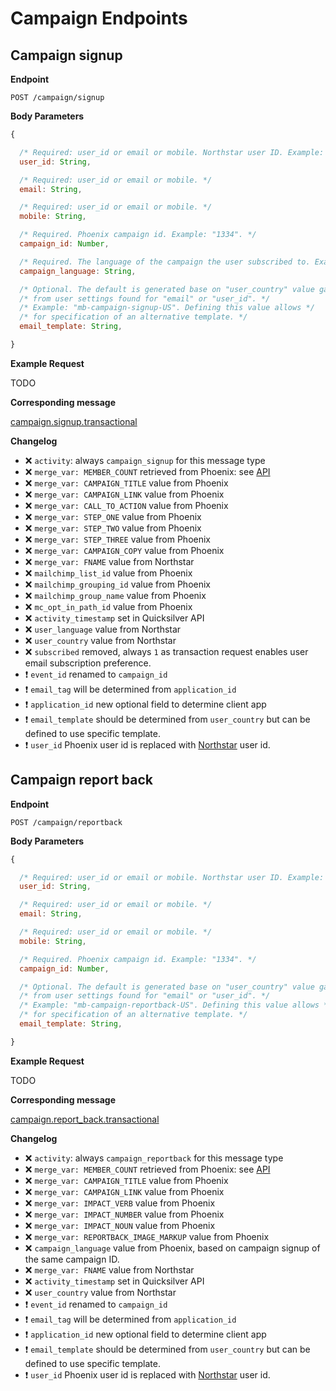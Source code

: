 # Campaign Endpoints

## Campaign signup

**Endpoint**

```
POST /campaign/signup
```

**Body Parameters**

```js
{

  /* Required: user_id or email or mobile. Northstar user ID. Example: "555b9225bffebc31068b4567". */
  user_id: String,

  /* Required: user_id or email or mobile. */
  email: String,

  /* Required: user_id or email or mobile. */
  mobile: String,

  /* Required. Phoenix campaign id. Example: "1334". */
  campaign_id: Number,

  /* Required. The language of the campaign the user subscribed to. Example: "en". */
  campaign_language: String,

  /* Optional. The default is generated base on "user_country" value gathered */
  /* from user settings found for "email" or "user_id". */
  /* Example: "mb-campaign-signup-US". Defining this value allows */
  /* for specification of an alternative template. */
  email_template: String,

}
```

**Example Request**

TODO

**Corresponding message**

[campaign.signup.transactional](../messages/campaign.signup.transactional.md)

**Changelog**

- :x: `activity`: always `campaign_signup` for this message type
- :x: `merge_var: MEMBER_COUNT` retrieved from Phoenix: see [API](https://github.com/DoSomething/phoenix/wiki/API#get-member-count)
- :x: `merge_var: CAMPAIGN_TITLE` value from Phoenix
- :x: `merge_var: CAMPAIGN_LINK` value from Phoenix
- :x: `merge_var: CALL_TO_ACTION` value from Phoenix
- :x: `merge_var: STEP_ONE` value from Phoenix
- :x: `merge_var: STEP_TWO` value from Phoenix
- :x: `merge_var: STEP_THREE` value from Phoenix
- :x: `merge_var: CAMPAIGN_COPY` value from Phoenix
- :x: `merge_var: FNAME` value from Northstar
- :x: `mailchimp_list_id` value from Phoenix
- :x: `mailchimp_grouping_id` value from Phoenix
- :x: `mailchimp_group_name` value from Phoenix
- :x: `mc_opt_in_path_id` value from Phoenix
- :x: `activity_timestamp` set in Quicksilver API
- :x: `user_language` value from Northstar
- :x: `user_country` value from Northstar
- :x: `subscribed` removed, always `1` as transaction request enables user email subscription preference.
- :heavy_exclamation_mark: `event_id` renamed to `campaign_id`
- :heavy_exclamation_mark: `email_tag` will be determined from `application_id`
- :heavy_exclamation_mark: `application_id` new optional field to determine client app
- :heavy_exclamation_mark: `email_template` should be determined from `user_country` but can be defined to use specific template.
- :heavy_exclamation_mark: `user_id` Phoenix user id is replaced with [Northstar](https://github.com/DoSomething/northstar/blob/dev/documentation/endpoints/users.md#retrieve-a-user) user id.


## Campaign report back


**Endpoint**

```
POST /campaign/reportback
```

**Body Parameters**

```js
{

  /* Required: user_id or email or mobile. Northstar user ID. Example: "555b9225bffebc31068b4567". */
  user_id: String,

  /* Required: user_id or email or mobile. */
  email: String,

  /* Required: user_id or email or mobile. */
  mobile: String,

  /* Required. Phoenix campaign id. Example: "1334". */
  campaign_id: Number,

  /* Optional. The default is generated base on "user_country" value gathered */
  /* from user settings found for "email" or "user_id". */
  /* Example: "mb-campaign-reportback-US". Defining this value allows */
  /* for specification of an alternative template. */
  email_template: String,

}
```

**Example Request**

TODO


**Corresponding message**

[campaign.report_back.transactional](../messages/campaign.report_back.transactional.md)

**Changelog**

- :x: `activity`: always `campaign_reportback` for this message type
- :x: `merge_var: MEMBER_COUNT` retrieved from Phoenix: see [API](https://github.com/DoSomething/phoenix/wiki/API#get-member-count)
- :x: `merge_var: CAMPAIGN_TITLE` value from Phoenix
- :x: `merge_var: CAMPAIGN_LINK` value from Phoenix
- :x: `merge_var: IMPACT_VERB` value from Phoenix
- :x: `merge_var: IMPACT_NUMBER` value from Phoenix
- :x: `merge_var: IMPACT_NOUN` value from Phoenix
- :x: `merge_var: REPORTBACK_IMAGE_MARKUP` value from Phoenix
- :x: `campaign_language` value from Phoenix, based on campaign signup of the same campaign ID.
- :x: `merge_var: FNAME` value from Northstar
- :x: `activity_timestamp` set in Quicksilver API
- :x: `user_country` value from Northstar
- :heavy_exclamation_mark: `event_id` renamed to `campaign_id`
- :heavy_exclamation_mark: `email_tag` will be determined from `application_id`
- :heavy_exclamation_mark: `application_id` new optional field to determine client app
- :heavy_exclamation_mark: `email_template` should be determined from `user_country` but can be defined to use specific template.
- :heavy_exclamation_mark: `user_id` Phoenix user id is replaced with [Northstar](https://github.com/DoSomething/northstar/blob/dev/documentation/endpoints/users.md#retrieve-a-user) user id.
